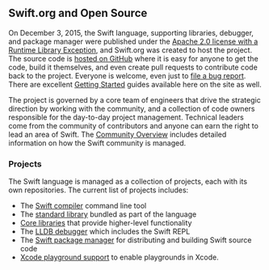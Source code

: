 ## Swift.org and Open Source

On December 3, 2015, the Swift language, supporting libraries, debugger, and package manager were published under the [Apache 2.0 license with a Runtime Library Exception](/LICENSE.txt), and Swift.org was created to host the project. The source code is [hosted on GitHub](http://github.com/apple) where it is easy for anyone to get the code, build it themselves, and even create pull requests to contribute code back to the project. Everyone is welcome, even just to [file a bug report](/contributing/#reporting-bugs). There are excellent [Getting Started](/getting-started/) guides available here on the site as well.

The project is governed by a core team of engineers that drive the strategic direction by working with the community, and a collection of code owners responsible for the day-to-day project management. Technical leaders come from the community of contributors and anyone can earn the right to lead an area of Swift.  The [Community Overview](/community/) includes detailed information on how the Swift community is managed.


### Projects

The Swift language is managed as a collection of projects, each with its own repositories.  The current list of projects includes:

* The [Swift compiler](/documentation/swift-compiler/) command line tool
* The [standard library](/documentation/standard-library/) bundled as part of the language
* [Core libraries](/documentation/core-libraries/) that provide higher-level functionality
* The [LLDB debugger](/documentation/lldb/) which includes the Swift REPL
* The [Swift package manager](/documentation/package-manager/) for distributing and building Swift source code
* [Xcode playground support](/documentation/lldb/#xcode-playground-support) to enable playgrounds in Xcode.
